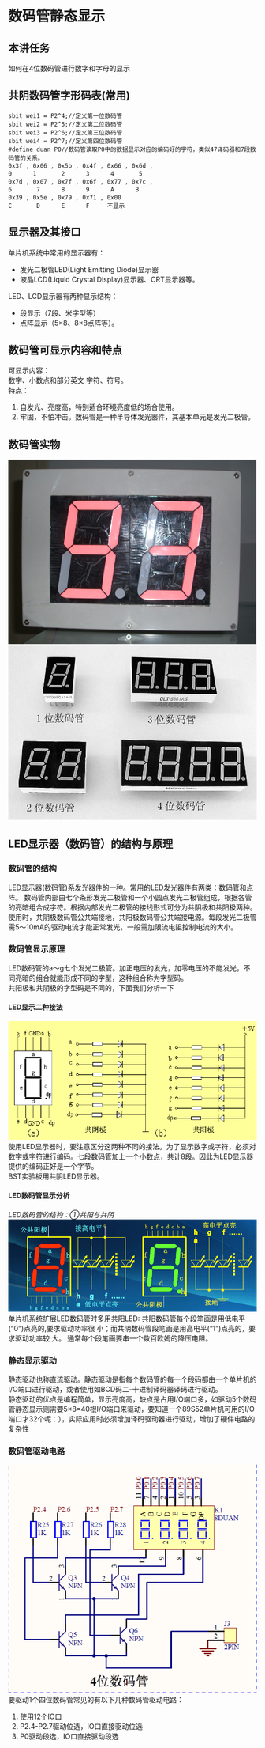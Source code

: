 # 数码管静态显示

##  本讲任务
如何在4位数码管进行数字和字母的显示
## 共阴数码管字形码表(常用)
```
sbit wei1 = P2^4;//定义第一位数码管
sbit wei2 = P2^5;//定义第二位数码管
sbit wei3 = P2^6;//定义第三位数码管
sbit wei4 = P2^7;//定义第四位数码管
#define duan P0//数码管读取P0中的数据显示对应的编码好的字符，类似47译码器和7段数码管的关系。
0x3f , 0x06 , 0x5b , 0x4f , 0x66 , 0x6d ,
0      1       2      3      4       5
0x7d , 0x07 , 0x7f , 0x6f , 0x77 , 0x7c ,
6       7      8      9      A      B
0x39 , 0x5e , 0x79 , 0x71 , 0x00
C       D      E      F     不显示
```
## 显示器及其接口
单片机系统中常用的显示器有：
- 发光二极管LED(Light Emitting Diode)显示器
- 液晶LCD(Liquid Crystal Display)显示器、CRT显示器等。  

LED、LCD显示器有两种显示结构：
- 段显示（7段、米字型等）
- 点阵显示（5×8、8×8点阵等）。
## 数码管可显示内容和特点
可显示内容：  
数字、小数点和部分英文 字符、符号。  
特点：
1. 自发光、亮度高，特别适合环境亮度低的场合使用。
2. 牢固，不怕冲击。数码管是一种半导体发光器件，其基本单元是发光二极管。
## 数码管实物
![img](img/1.png)![img](img/2.png)  


## LED显示器（数码管）的结构与原理
### 数码管的结构
LED显示器(数码管)系发光器件的一种。常用的LED发光器件有两类：数码管和点阵。
数码管内部由七个条形发光二极管和一个小圆点发光二极管组成，根据各管的亮暗组合成字符。根据内部发光二极管的接线形式可分为共阴极和共阳极两种。  
使用时，共阴极数码管公共端接地，共阳极数码管公共端接电源。每段发光二极管需5～10mA的驱动电流才能正常发光，一般需加限流电阻控制电流的大小。
### 数码管显示原理
LED数码管的a～g七个发光二极管。加正电压的发光，加零电压的不能发光，不同亮暗的组合就能形成不同的字型，这种组合称为字型码。  
共阳极和共阴极的字型码是不同的，下面我们分析一下
#### LED显示二种接法
![img](img/3.png)  
使用LED显示器时，要注意区分这两种不同的接法。为了显示数字或字符，必须对数字或字符进行编码。七段数码管加上一个小数点，共计8段。因此为LED显示器提供的编码正好是一个字节。  
BST实验板用共阴LED显示器。
#### LED数码管显示分析
_LED数码管的结构：①共阳与共阴_  
![img](img/4.png)  
单片机系统扩展LED数码管时多用共阳LED:
共阳数码管每个段笔画是用低电平(“0”)点亮的,要求驱动功率很
小；而共阴数码管段笔画是用高电平(“1”)点亮的，要求驱动功率较
大。
通常每个段笔画要串一个数百欧姆的降压电阻。

### 静态显示驱动
静态驱动也称直流驱动。静态驱动是指每个数码管的每一个段码都由一个单片机的I/O端口进行驱动，或者使用如BCD码二-十进制译码器译码进行驱动。  
静态驱动的优点是编程简单，显示亮度高，缺点是占用I/O端口多，如驱动5个数码管静态显示则需要5×8=40根I/O端口来驱动，要知道一个89S52单片机可用的I/O端口才32个呢：），实际应用时必须增加译码驱动器进行驱动，增加了硬件电路的复杂性

### 数码管驱动电路
![img](img/5.png)  
要驱动1个四位数码管常见的有以下几种数码管驱动电路：  
1. 使用12个IO口
2. P2.4-P2.7驱动位选，IO口直接驱动位选
3. P0驱动段选，IO口直接驱动段选


